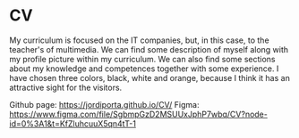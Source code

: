 # CV

My curriculum is focused on the IT companies, but, in this case, to the teacher's of multimedia. We can find some description of myself along with my profile picture within my curriculum. We can also find some sections about my knowledge and competences together with some experience. I have chosen three colors, black, white and orange, because I think it has an attractive sight for the visitors. 

Github page: https://jordiporta.github.io/CV/
Figma: https://www.figma.com/file/SgbmpGzD2MSUUxJphP7wbq/CV?node-id=0%3A1&t=KfZluhcuuX5qn4tT-1
